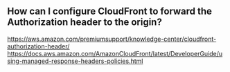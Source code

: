 ## How can I configure CloudFront to forward the Authorization header to the origin?

https://aws.amazon.com/premiumsupport/knowledge-center/cloudfront-authorization-header/ <br/>
https://docs.aws.amazon.com/AmazonCloudFront/latest/DeveloperGuide/using-managed-response-headers-policies.html
